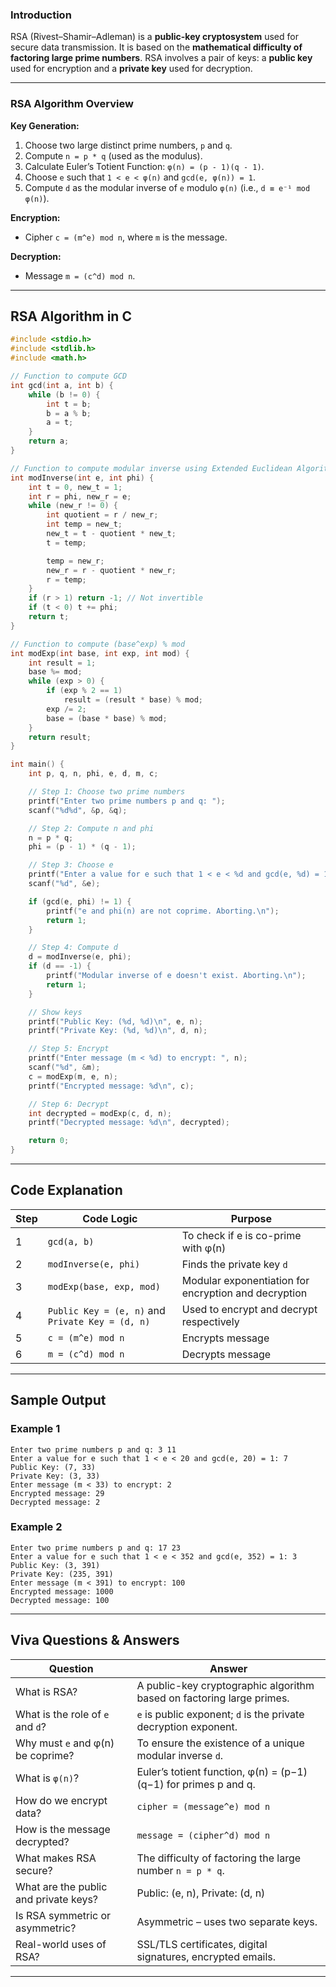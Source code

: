 ###  Introduction

RSA (Rivest–Shamir–Adleman) is a **public-key cryptosystem** used for secure data transmission. It is based on the **mathematical difficulty of factoring large prime numbers**. RSA involves a pair of keys: a **public key** used for encryption and a **private key** used for decryption.

---

###  RSA Algorithm Overview

**Key Generation:**

1. Choose two large distinct prime numbers, `p` and `q`.
2. Compute `n = p * q` (used as the modulus).
3. Calculate Euler’s Totient Function: `φ(n) = (p - 1)(q - 1)`.
4. Choose `e` such that `1 < e < φ(n)` and `gcd(e, φ(n)) = 1`.
5. Compute `d` as the modular inverse of `e` modulo `φ(n)` (i.e., `d ≡ e⁻¹ mod φ(n)`).

**Encryption:**

* Cipher `c = (m^e) mod n`, where `m` is the message.

**Decryption:**

* Message `m = (c^d) mod n`.

---

##  RSA Algorithm in C

```c
#include <stdio.h>
#include <stdlib.h>
#include <math.h>

// Function to compute GCD
int gcd(int a, int b) {
    while (b != 0) {
        int t = b;
        b = a % b;
        a = t;
    }
    return a;
}

// Function to compute modular inverse using Extended Euclidean Algorithm
int modInverse(int e, int phi) {
    int t = 0, new_t = 1;
    int r = phi, new_r = e;
    while (new_r != 0) {
        int quotient = r / new_r;
        int temp = new_t;
        new_t = t - quotient * new_t;
        t = temp;

        temp = new_r;
        new_r = r - quotient * new_r;
        r = temp;
    }
    if (r > 1) return -1; // Not invertible
    if (t < 0) t += phi;
    return t;
}

// Function to compute (base^exp) % mod
int modExp(int base, int exp, int mod) {
    int result = 1;
    base %= mod;
    while (exp > 0) {
        if (exp % 2 == 1)
            result = (result * base) % mod;
        exp /= 2;
        base = (base * base) % mod;
    }
    return result;
}

int main() {
    int p, q, n, phi, e, d, m, c;

    // Step 1: Choose two prime numbers
    printf("Enter two prime numbers p and q: ");
    scanf("%d%d", &p, &q);

    // Step 2: Compute n and phi
    n = p * q;
    phi = (p - 1) * (q - 1);

    // Step 3: Choose e
    printf("Enter a value for e such that 1 < e < %d and gcd(e, %d) = 1: ", phi, phi);
    scanf("%d", &e);

    if (gcd(e, phi) != 1) {
        printf("e and phi(n) are not coprime. Aborting.\n");
        return 1;
    }

    // Step 4: Compute d
    d = modInverse(e, phi);
    if (d == -1) {
        printf("Modular inverse of e doesn't exist. Aborting.\n");
        return 1;
    }

    // Show keys
    printf("Public Key: (%d, %d)\n", e, n);
    printf("Private Key: (%d, %d)\n", d, n);

    // Step 5: Encrypt
    printf("Enter message (m < %d) to encrypt: ", n);
    scanf("%d", &m);
    c = modExp(m, e, n);
    printf("Encrypted message: %d\n", c);

    // Step 6: Decrypt
    int decrypted = modExp(c, d, n);
    printf("Decrypted message: %d\n", decrypted);

    return 0;
}
```

---

##  Code Explanation

| Step | Code Logic                                       | Purpose                                              |
| ---- | ------------------------------------------------ | ---------------------------------------------------- |
| 1    | `gcd(a, b)`                                      | To check if e is co-prime with φ(n)                  |
| 2    | `modInverse(e, phi)`                             | Finds the private key `d`                            |
| 3    | `modExp(base, exp, mod)`                         | Modular exponentiation for encryption and decryption |
| 4    | `Public Key = (e, n)` and `Private Key = (d, n)` | Used to encrypt and decrypt respectively             |
| 5    | `c = (m^e) mod n`                                | Encrypts message                                     |
| 6    | `m = (c^d) mod n`                                | Decrypts message                                     |

---

## Sample Output

### Example 1

```
Enter two prime numbers p and q: 3 11
Enter a value for e such that 1 < e < 20 and gcd(e, 20) = 1: 7
Public Key: (7, 33)
Private Key: (3, 33)
Enter message (m < 33) to encrypt: 2
Encrypted message: 29
Decrypted message: 2
```

### Example 2

```
Enter two prime numbers p and q: 17 23
Enter a value for e such that 1 < e < 352 and gcd(e, 352) = 1: 3
Public Key: (3, 391)
Private Key: (235, 391)
Enter message (m < 391) to encrypt: 100
Encrypted message: 1000
Decrypted message: 100
```

---

##  Viva Questions & Answers

| Question                              | Answer                                                                |
| ------------------------------------- | --------------------------------------------------------------------- |
| What is RSA?                          | A public-key cryptographic algorithm based on factoring large primes. |
| What is the role of `e` and `d`?      | `e` is public exponent; `d` is the private decryption exponent.       |
| Why must `e` and φ(n) be coprime?     | To ensure the existence of a unique modular inverse `d`.              |
| What is `φ(n)`?                       | Euler’s totient function, φ(n) = (p−1)(q−1) for primes p and q.       |
| How do we encrypt data?               | `cipher = (message^e) mod n`                                          |
| How is the message decrypted?         | `message = (cipher^d) mod n`                                          |
| What makes RSA secure?                | The difficulty of factoring the large number `n = p * q`.             |
| What are the public and private keys? | Public: (e, n), Private: (d, n)                                       |
| Is RSA symmetric or asymmetric?       | Asymmetric – uses two separate keys.                                  |
| Real-world uses of RSA?               | SSL/TLS certificates, digital signatures, encrypted emails.           |

---
